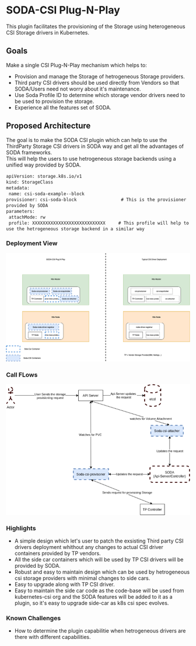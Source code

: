 # SODA-CSI Plug-N-Play

This plugin facilitates the provisioning of the Storage using heterogeneous CSI Storage drivers in Kubernetes.


## Goals
Make a single CSI Plug-N-Play mechanism which helps to:
 - Provision and manage the Storage of hetrogeneous Storage providers.
 - Third party CSI drivers should be used directly from Vendors so that SODA/Users need not worry about it's maintenance.
 - Use Soda Profile ID to determine which storage vendor drivers need to be used to provision the storage.
 - Experience all the features set of SODA.
 
 
 ## Proposed Architecture
 
 The goal is to make the SODA CSI plugin which can help to use the ThirdParty Storage CSI drivers in SODA way and get all the advantages of SODA frameworks.  
 This will help the users to use hetrogeneous storage backends using a unified way provided by SODA.
 ~~~
apiVersion: storage.k8s.io/v1
kind: StorageClass
metadata:
  name: csi-soda-example--block
provisioner: csi-soda-block                 # This is the provisioner provided by SODA
parameters:
  attachMode: rw
  profile: XXXXXXXXXXXXXXXXXXXXXXXXXXXX     # This profile will help to use the hetrogeneous storage backend in a similar way
 ~~~
 
 ### Deployment View
 ![](./Soda-CSI-Plugin-typical-design.png)
 
 ### Call FLows
 ![](./Soda-CSI-Plugin-CallFLow.png)
 
  
 ### Highlights
  - A simple design which let's user to patch the exsisting Third party CSI drivers deployment whithout any changes to actual CSI driver containers provided by TP vendors.
  - All the side car containers which will be used by TP CSI drivers will be provided by SODA.
  - Robust and easy to maintain design which can be used by hetrogeneous csi storage providers with minimal changes to side cars.
  - Easy to upgrade along with TP CSI driver.
  - Easy to maintain the side car code as the code-base will be used from kubernetes-csi org and the SODA features will be added to it as a plugin, so it's easy to upgrade side-car as k8s csi spec evolves.
 ### Known Challenges
  - How to determine the plugin capabilitie when hetrogeneous drivers are there with different capabilities.
  
